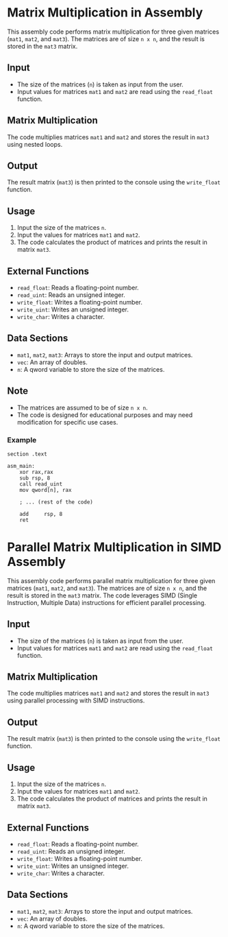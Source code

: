 # Matrix Multiplication in Assembly

This assembly code performs matrix multiplication for three given matrices (`mat1`, `mat2`, and `mat3`). The matrices are of size `n x n`, and the result is stored in the `mat3` matrix.

## Input

- The size of the matrices (`n`) is taken as input from the user.
- Input values for matrices `mat1` and `mat2` are read using the `read_float` function.

## Matrix Multiplication

The code multiplies matrices `mat1` and `mat2` and stores the result in `mat3` using nested loops.

## Output

The result matrix (`mat3`) is then printed to the console using the `write_float` function.

## Usage

1. Input the size of the matrices `n`.
2. Input the values for matrices `mat1` and `mat2`.
3. The code calculates the product of matrices and prints the result in matrix `mat3`.

## External Functions

- `read_float`: Reads a floating-point number.
- `read_uint`: Reads an unsigned integer.
- `write_float`: Writes a floating-point number.
- `write_uint`: Writes an unsigned integer.
- `write_char`: Writes a character.

## Data Sections

- `mat1`, `mat2`, `mat3`: Arrays to store the input and output matrices.
- `vec`: An array of doubles.
- `n`: A qword variable to store the size of the matrices.

## Note

- The matrices are assumed to be of size `n x n`.
- The code is designed for educational purposes and may need modification for specific use cases.

### Example

```assembly
section .text

asm_main:
    xor rax,rax
    sub rsp, 8
    call read_uint
    mov qword[n], rax

    ; ... (rest of the code)

    add     rsp, 8
    ret
```

# Parallel Matrix Multiplication in SIMD Assembly

This assembly code performs parallel matrix multiplication for three given matrices (`mat1`, `mat2`, and `mat3`). The matrices are of size `n x n`, and the result is stored in the `mat3` matrix. The code leverages SIMD (Single Instruction, Multiple Data) instructions for efficient parallel processing.

## Input

- The size of the matrices (`n`) is taken as input from the user.
- Input values for matrices `mat1` and `mat2` are read using the `read_float` function.

## Matrix Multiplication

The code multiplies matrices `mat1` and `mat2` and stores the result in `mat3` using parallel processing with SIMD instructions.

## Output

The result matrix (`mat3`) is then printed to the console using the `write_float` function.

## Usage

1. Input the size of the matrices `n`.
2. Input the values for matrices `mat1` and `mat2`.
3. The code calculates the product of matrices and prints the result in matrix `mat3`.

## External Functions

- `read_float`: Reads a floating-point number.
- `read_uint`: Reads an unsigned integer.
- `write_float`: Writes a floating-point number.
- `write_uint`: Writes an unsigned integer.
- `write_char`: Writes a character.

## Data Sections

- `mat1`, `mat2`, `mat3`: Arrays to store the input and output matrices.
- `vec`: An array of doubles.
- `n`: A qword variable to store the size of the matrices.
